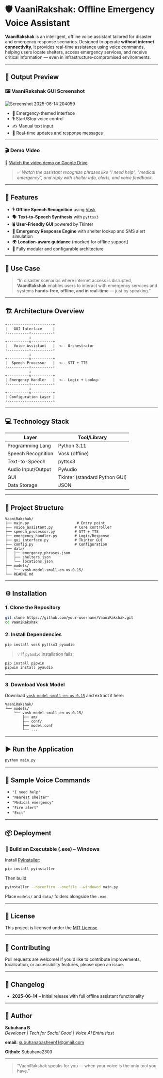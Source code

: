 # 🛡️ VaaniRakshak: Offline Emergency Voice Assistant

**VaaniRakshak** is an intelligent, offline voice assistant tailored for disaster and emergency response scenarios. Designed to operate **without internet connectivity**, it provides real-time assistance using voice commands, helping users locate shelters, access emergency services, and receive critical information — even in infrastructure-compromised environments.

---

## 📸 Output Preview

### 🖼️ VaaniRakshak GUI Screenshot

![Screenshot 2025-06-14 204059](https://github.com/user-attachments/assets/6b1cd43f-b0be-4c3b-8f9d-e7d399d8c4b6)


- 🔴 Emergency-themed interface
- 🎙️ Start/Stop voice control
- ✍️ Manual text input
- 🧭 Real-time updates and response messages

---

### 🎬 Demo Video

🔗 [Watch the video demo on Google Drive](https://drive.google.com/file/d/1_eOUWAw4IftcjcFsCsrCU14sKMkdXI07/view?usp=drive_link)

> ✅ *Watch the assistant recognize phrases like “I need help”, “medical emergency”, and reply with shelter info, alerts, and voice feedback.*

---

## 📌 Features

- 🎙️ **Offline Speech Recognition** using [Vosk](https://alphacephei.com/vosk/)
- 🗣️ **Text-to-Speech Synthesis** with `pyttsx3`
- 🖥️ **User-Friendly GUI** powered by Tkinter
- 📡 **Emergency Response Engine** with shelter lookup and SMS alert simulation
- 🌍 **Location-aware guidance** (mocked for offline support)
- 🔧 Fully modular and configurable architecture

---

## 🧠 Use Case

> “In disaster scenarios where internet access is disrupted, **VaaniRakshak** enables users to interact with emergency services and systems **hands-free, offline, and in real-time** — just by speaking.”

---

## 🏗️ Architecture Overview

```
+---------------------+
|   GUI Interface     |
+----------+----------+
           ↓
+----------v----------+
|   Voice Assistant   |  <-- Orchestrator
+----------+----------+
           ↓
+----------v----------+
|  Speech Processor   |  <-- STT + TTS
+----------+----------+
           ↓
+----------v----------+
| Emergency Handler   |  <-- Logic + Lookup
+----------+----------+
           ↓
+----------v----------+
| Configuration Layer |
+---------------------+
```

---

## 💻 Technology Stack

| Layer             | Tool/Library                  |
|------------------|-------------------------------|
| Programming Lang | Python 3.11                   |
| Speech Recognition | Vosk (offline)              |
| Text-to-Speech   | pyttsx3                       |
| Audio Input/Output| PyAudio                      |
| GUI              | Tkinter (standard Python GUI) |
| Data Storage     | JSON                          |

---

## 📂 Project Structure

```
VaaniRakshak/
├── main.py                      # Entry point
├── voice_assistant.py          # Core controller
├── speech_processor.py         # STT + TTS
├── emergency_handler.py        # Logic/Response
├── gui_interface.py            # Tkinter GUI
├── config.py                   # Configuration
├── data/
│   ├── emergency_phrases.json
│   ├── shelters.json
│   └── locations.json
├── models/
│   └── vosk-model-small-en-us-0.15/
└── README.md
```

---

## ⚙️ Installation

### 1. Clone the Repository

```bash
git clone https://github.com/your-username/VaaniRakshak.git
cd VaaniRakshak
```

### 2. Install Dependencies

```bash
pip install vosk pyttsx3 pyaudio
```

> 💡 If `pyaudio` installation fails:
```bash
pip install pipwin
pipwin install pyaudio
```

---

### 3. Download Vosk Model

Download [`vosk-model-small-en-us-0.15`](https://alphacephei.com/vosk/models) and extract it here:

```
VaaniRakshak/
└── models/
    └── vosk-model-small-en-us-0.15/
        ├── am/
        ├── conf/
        ├── model.conf
        └── ...
```

---

## ▶️ Run the Application

```bash
python main.py
```

---

## 🧪 Sample Voice Commands

- `"I need help"`
- `"Nearest shelter"`
- `"Medical emergency"`
- `"Fire alert"`
- `"Exit"`

---

## 📦 Deployment

### 📁 Build an Executable (.exe) – Windows

Install [PyInstaller](https://pyinstaller.org/):

```bash
pip install pyinstaller
```

Then build:

```bash
pyinstaller --noconfirm --onefile --windowed main.py
```

Place `models/` and `data/` folders alongside the `.exe`.

---

## 🧾 License

This project is licensed under the [MIT License](LICENSE).

---

## 🤝 Contributing

Pull requests are welcome! If you'd like to contribute improvements, localization, or accessibility features, please open an issue.

---

## 📅 Changelog

- **2025-06-14** – Initial release with full offline assistant functionality

---

## 👤 Author

**Subuhana B**  
*Developer | Tech for Social Good | Voice AI Enthusiast*

**email:** subuhanabasheer41@gmail.com

**Github:** Subuhana2303

---

> “VaaniRakshak speaks for you — when your voice is the only tool you have.”

